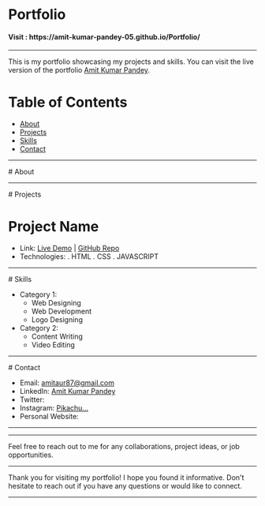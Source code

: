 # Portfolio
<h4>Visit :  https://amit-kumar-pandey-05.github.io/Portfolio/</h4>

<hr>

This is my portfolio showcasing my projects and skills. You can visit the live version of the portfolio [Amit Kumar Pandey]([https://amit-kumar-pandey-05.github.io/Portfolio/]).

# Table of Contents

- [About](#about)
- [Projects](#projects)
- [Skills](#skills)
- [Contact](#contact)

<hr>
# About



<hr>
# Projects

# Project Name

- Link: [Live Demo](https://amit-kumar-pandey-05.github.io/Portfolio) | [GitHub Repo](https://github.com/Amit-Kumar-Pandey-05/Portfolio)
- Technologies:
. HTML
. CSS
. JAVASCRIPT


<hr>
# Skills

- Category 1:
  - Web Designing
  - Web Development 
  - Logo Designing
- Category 2:
  - Content Writing
  - Video Editing

<hr>
# Contact

- Email: amitaur87@gmail.com
- LinkedIn: [Amit Kumar Pandey](https://www.linkedin.com/in/mr0507)
- Twitter: [](https://twitter.com/)
- Instagram: [Pikachu...](https://www.instagram.com/pandit_0507)
- Personal Website: [](https://)
<hr><hr>
Feel free to reach out to me for any collaborations, project ideas, or job opportunities.

---

Thank you for visiting my portfolio! I hope you found it informative. Don't hesitate to reach out if you have any questions or would like to connect.
<hr>
